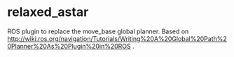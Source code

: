 # relaxed_astar
ROS plugin to replace the move_base global planner. Based on http://wiki.ros.org/navigation/Tutorials/Writing%20A%20Global%20Path%20Planner%20As%20Plugin%20in%20ROS .
